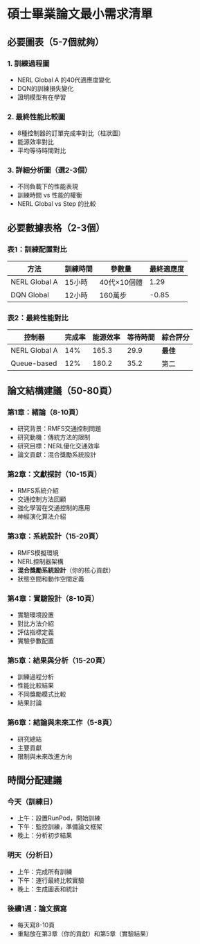 # 碩士畢業論文最小需求清單

## 必要圖表（5-7個就夠）

### 1. 訓練過程圖
- NERL Global A 的40代適應度變化
- DQN的訓練損失變化
- 證明模型有在學習

### 2. 最終性能比較圖
- 8種控制器的訂單完成率對比（柱狀圖）
- 能源效率對比
- 平均等待時間對比

### 3. 詳細分析圖（選2-3個）
- 不同負載下的性能表現
- 訓練時間 vs 性能的權衡
- NERL Global vs Step 的比較

## 必要數據表格（2-3個）

### 表1：訓練配置對比
| 方法 | 訓練時間 | 參數量 | 最終適應度 |
|------|----------|--------|------------|
| NERL Global A | 15小時 | 40代×10個體 | 1.29 |
| DQN Global | 12小時 | 160萬步 | -0.85 |

### 表2：最終性能對比
| 控制器 | 完成率 | 能源效率 | 等待時間 | 綜合評分 |
|--------|--------|----------|----------|----------|
| NERL Global A | 14% | 165.3 | 29.9 | **最佳** |
| Queue-based | 12% | 180.2 | 35.2 | 第二 |

## 論文結構建議（50-80頁）

### 第1章：緒論（8-10頁）
- 研究背景：RMFS交通控制問題
- 研究動機：傳統方法的限制
- 研究目標：NERL優化交通效率
- 論文貢獻：混合獎勵系統設計

### 第2章：文獻探討（10-15頁）
- RMFS系統介紹
- 交通控制方法回顧
- 強化學習在交通控制的應用
- 神經演化算法介紹

### 第3章：系統設計（15-20頁）
- RMFS模擬環境
- NERL控制器架構
- **混合獎勵系統設計**（你的核心貢獻）
- 狀態空間和動作空間定義

### 第4章：實驗設計（8-10頁）
- 實驗環境設置
- 對比方法介紹
- 評估指標定義
- 實驗參數配置

### 第5章：結果與分析（15-20頁）
- 訓練過程分析
- 性能比較結果
- 不同獎勵模式比較
- 結果討論

### 第6章：結論與未來工作（5-8頁）
- 研究總結
- 主要貢獻
- 限制與未來改進方向

## 時間分配建議

### 今天（訓練日）
- 上午：設置RunPod，開始訓練
- 下午：監控訓練，準備論文框架
- 晚上：分析初步結果

### 明天（分析日）
- 上午：完成所有訓練
- 下午：運行最終比較實驗
- 晚上：生成圖表和統計

### 後續1週：論文撰寫
- 每天寫8-10頁
- 重點放在第3章（你的貢獻）和第5章（實驗結果）